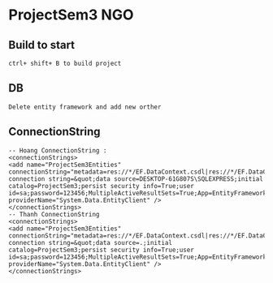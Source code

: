 # ProjectSem3 NGO
## Build to start

	ctrl+ shift+ B to build project
	
## DB
 	
	Delete entity framework and add new orther

## ConnectionString
	-- Hoang ConnectionString :  
	<connectionStrings>
    <add name="ProjectSem3Entities" connectionString="metadata=res://*/EF.DataContext.csdl|res://*/EF.DataContext.ssdl|res://*/EF.DataContext.msl;provider=System.Data.SqlClient;provider connection string=&quot;data source=DESKTOP-61G807S\SQLEXPRESS;initial catalog=ProjectSem3;persist security info=True;user id=sa;password=123456;MultipleActiveResultSets=True;App=EntityFramework&quot;" providerName="System.Data.EntityClient" />
	</connectionStrings>
	-- Thanh ConnectionString
	<connectionStrings>
    <add name="ProjectSem3Entities" connectionString="metadata=res://*/EF.DataContext.csdl|res://*/EF.DataContext.ssdl|res://*/EF.DataContext.msl;provider=System.Data.SqlClient;provider connection string=&quot;data source=.;initial catalog=ProjectSem3;persist security info=True;user id=sa;password=123456;MultipleActiveResultSets=True;App=EntityFramework&quot;" providerName="System.Data.EntityClient" />
  	</connectionStrings>
